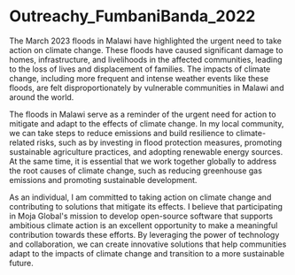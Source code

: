 # Outreachy_FumbaniBanda_2022

The March 2023 floods in Malawi have highlighted the urgent need to take action on climate change. These floods have caused significant damage to homes, infrastructure, and livelihoods in the affected communities, leading to the loss of lives and displacement of families. The impacts of climate change, including more frequent and intense weather events like these floods, are felt disproportionately by vulnerable communities in Malawi and around the world.

The floods in Malawi serve as a reminder of the urgent need for action to mitigate and adapt to the effects of climate change. In my local community, we can take steps to reduce emissions and build resilience to climate-related risks, such as by investing in flood protection measures, promoting sustainable agriculture practices, and adopting renewable energy sources. At the same time, it is essential that we work together globally to address the root causes of climate change, such as reducing greenhouse gas emissions and promoting sustainable development.

As an individual, I am committed to taking action on climate change and contributing to solutions that mitigate its effects. I believe that participating in Moja Global's mission to develop open-source software that supports ambitious climate action is an excellent opportunity to make a meaningful contribution towards these efforts. By leveraging the power of technology and collaboration, we can create innovative solutions that help communities adapt to the impacts of climate change and transition to a more sustainable future.